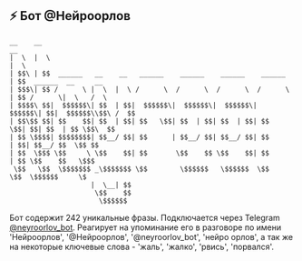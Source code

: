 ## ⚡ Бот @Нейроорлов <img height="12" src="https://img.shields.io/badge/%D0%9D%D0%B5%D0%B9%D1%80%D0%BE%D0%BE%D1%80%D0%BB%D0%BE%D0%B2-no%20anime-red" />

```text
__    __                                                              __                     
|  \  |  \                                                            |  \                    
| $$\ | $$  ______   __    __   ______    ______    ______    ______  | $$  ______  __     __ 
| $$$\| $$ /      \ |  \  |  \ /      \  /      \  /      \  /      \ | $$ /      \|  \   /  \
| $$$$\ $$|  $$$$$$\| $$  | $$|  $$$$$$\|  $$$$$$\|  $$$$$$\|  $$$$$$\| $$|  $$$$$$\\$$\ /  $$
| $$\$$ $$| $$    $$| $$  | $$| $$   \$$| $$  | $$| $$  | $$| $$   \$$| $$| $$  | $$ \$$\  $$ 
| $$ \$$$$| $$$$$$$$| $$__/ $$| $$      | $$__/ $$| $$__/ $$| $$      | $$| $$__/ $$  \$$ $$  
| $$  \$$$ \$$     \ \$$    $$| $$       \$$    $$ \$$    $$| $$      | $$ \$$    $$   \$$$   
 \$$   \$$  \$$$$$$$ _\$$$$$$$ \$$        \$$$$$$   \$$$$$$  \$$       \$$  \$$$$$$     \$    
                    |  \__| $$                                                                
                     \$$    $$                                                                
                      \$$$$$$                                                                 
```

Бот содержит 242 уникальные фразы. Подключается через Telegram [@neyroorlov_bot](https://t.me/neyroorlov_bot). 
Реагирует на упоминание его в разговоре по имени 'Нейроорлов', '@Нейроорлов', '@neyroorlov_bot', 'нейро орлов', а так же на некоторые ключевые слова - 'жаль', 'жалко', 'рвись', 'порвался'.
